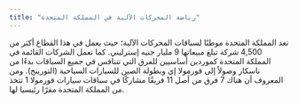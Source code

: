 ```yaml
---
title: "رياضة المحركات الآلية في المملكة المتحدة"
---
```

تعد المملكة المتحدة موطنًا لسباقات المحركات الآلية؛ حيث يعمل في هذا القطاع أكثر من 4,500 شركة تبلغ مبيعاتها 9 مليار جنيه إسترليني. كما تعمل الشركات القائمة في المملكة المتحدة كموردين أساسيين للفرق التي تتنافس في جميع السباقات بدءًا من ناسكار وصولاً إلى فورمولا إي وبطولة الصين للسيارات السياحية (التورينج). ومن المعروف أن هناك 7 فرق من أصل 11 فريقًا مشاركًا في سباقات سيارات فورمولا 1 تتخذ من المملكة المتحدة مقرًا رئيسيا لها.
